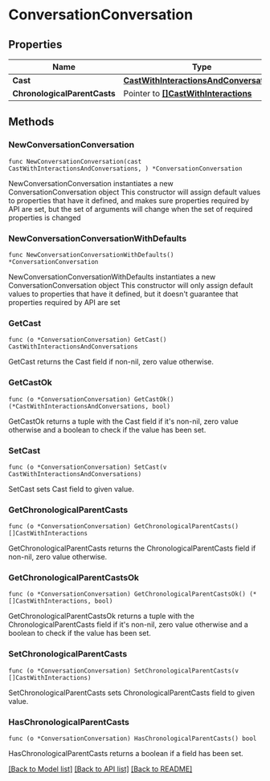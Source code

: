 # ConversationConversation

## Properties

Name | Type | Description | Notes
------------ | ------------- | ------------- | -------------
**Cast** | [**CastWithInteractionsAndConversations**](CastWithInteractionsAndConversations.md) |  | 
**ChronologicalParentCasts** | Pointer to [**[]CastWithInteractions**](CastWithInteractions.md) |  | [optional] 

## Methods

### NewConversationConversation

`func NewConversationConversation(cast CastWithInteractionsAndConversations, ) *ConversationConversation`

NewConversationConversation instantiates a new ConversationConversation object
This constructor will assign default values to properties that have it defined,
and makes sure properties required by API are set, but the set of arguments
will change when the set of required properties is changed

### NewConversationConversationWithDefaults

`func NewConversationConversationWithDefaults() *ConversationConversation`

NewConversationConversationWithDefaults instantiates a new ConversationConversation object
This constructor will only assign default values to properties that have it defined,
but it doesn't guarantee that properties required by API are set

### GetCast

`func (o *ConversationConversation) GetCast() CastWithInteractionsAndConversations`

GetCast returns the Cast field if non-nil, zero value otherwise.

### GetCastOk

`func (o *ConversationConversation) GetCastOk() (*CastWithInteractionsAndConversations, bool)`

GetCastOk returns a tuple with the Cast field if it's non-nil, zero value otherwise
and a boolean to check if the value has been set.

### SetCast

`func (o *ConversationConversation) SetCast(v CastWithInteractionsAndConversations)`

SetCast sets Cast field to given value.


### GetChronologicalParentCasts

`func (o *ConversationConversation) GetChronologicalParentCasts() []CastWithInteractions`

GetChronologicalParentCasts returns the ChronologicalParentCasts field if non-nil, zero value otherwise.

### GetChronologicalParentCastsOk

`func (o *ConversationConversation) GetChronologicalParentCastsOk() (*[]CastWithInteractions, bool)`

GetChronologicalParentCastsOk returns a tuple with the ChronologicalParentCasts field if it's non-nil, zero value otherwise
and a boolean to check if the value has been set.

### SetChronologicalParentCasts

`func (o *ConversationConversation) SetChronologicalParentCasts(v []CastWithInteractions)`

SetChronologicalParentCasts sets ChronologicalParentCasts field to given value.

### HasChronologicalParentCasts

`func (o *ConversationConversation) HasChronologicalParentCasts() bool`

HasChronologicalParentCasts returns a boolean if a field has been set.


[[Back to Model list]](../README.md#documentation-for-models) [[Back to API list]](../README.md#documentation-for-api-endpoints) [[Back to README]](../README.md)


